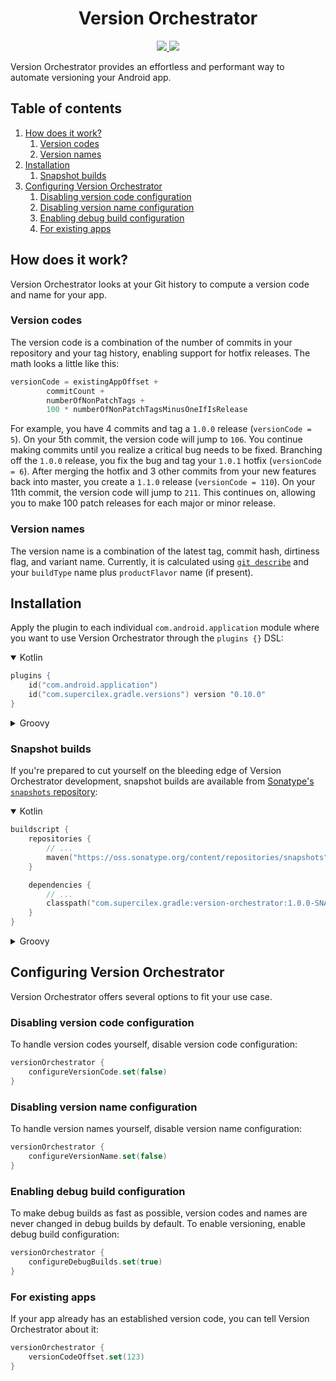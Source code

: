 <h1 align="center">
    Version Orchestrator
</h1>

<p align="center">
    <a href="https://github.com/SUPERCILEX/version-orchestrator/actions">
        <img src="https://github.com/SUPERCILEX/version-orchestrator/workflows/CI/CD/badge.svg" />
    </a>
    <!-- TODO -->
    <a href="https://plugins.gradle.org/plugin/com.supercilex.gradle.versions">
        <img src="https://img.shields.io/maven-metadata/v/https/plugins.gradle.org/m2/com/supercilex/gradle/versions/com.supercilex.gradle.versions.gradle.plugin/maven-metadata.xml.svg?label=Gradle%20Plugins%20Portal" />
    </a>
</p>

Version Orchestrator provides an effortless and performant way to automate versioning your Android
app.

## Table of contents

1. [How does it work?](#how-does-it-work)
   1. [Version codes](#version-codes)
   1. [Version names](#version-names)
1. [Installation](#installation)
   1. [Snapshot builds](#snapshot-builds)
1. [Configuring Version Orchestrator](#configuring-version-orchestrator)
   1. [Disabling version code configuration](#disabling-version-code-configuration)
   1. [Disabling version name configuration](#disabling-version-name-configuration)
   1. [Enabling debug build configuration](#enabling-debug-build-configuration)
   1. [For existing apps](#for-existing-apps)

## How does it work?

Version Orchestrator looks at your Git history to compute a version code and name for your app.

### Version codes

The version code is a combination of the number of commits in your repository and your tag history,
enabling support for hotfix releases. The math looks a little like this:

```kt
versionCode = existingAppOffset +
        commitCount +
        numberOfNonPatchTags +
        100 * numberOfNonPatchTagsMinusOneIfIsRelease
```

For example, you have 4 commits and tag a `1.0.0` release (`versionCode = 5`). On your
5th commit, the version code will jump to `106`. You continue making commits until you realize a
critical bug needs to be fixed. Branching off the `1.0.0` release, you fix the bug and tag your
`1.0.1` hotfix (`versionCode = 6`). After merging the hotfix and 3 other commits from your new
features back into master, you create a `1.1.0` release (`versionCode = 110`). On your 11th commit,
the version code will jump to `211`. This continues on, allowing you to make 100 patch releases for
each major or minor release.

### Version names

The version name is a combination of the latest tag, commit hash, dirtiness flag, and variant name.
Currently, it is calculated using [`git describe`](https://git-scm.com/docs/git-describe#_examples)
and your `buildType` name plus `productFlavor` name (if present).

## Installation

Apply the plugin to each individual `com.android.application` module where you want to use Version
Orchestrator through the `plugins {}` DSL:

<details open><summary>Kotlin</summary>

```kt
plugins {
    id("com.android.application")
    id("com.supercilex.gradle.versions") version "0.10.0"
}
```

</details>

<details><summary>Groovy</summary>

```groovy
plugins {
    id 'com.android.application'
    id 'com.supercilex.gradle.versions' version '0.10.0'
}
```

</details>

### Snapshot builds

If you're prepared to cut yourself on the bleeding edge of Version Orchestrator development,
snapshot builds are available from
[Sonatype's `snapshots` repository](https://oss.sonatype.org/content/repositories/snapshots/com/supercilex/gradle/version-orchestrator/):

<details open><summary>Kotlin</summary>

```kt
buildscript {
    repositories {
        // ...
        maven("https://oss.sonatype.org/content/repositories/snapshots")
    }

    dependencies {
        // ...
        classpath("com.supercilex.gradle:version-orchestrator:1.0.0-SNAPSHOT")
    }
}
```

</details>

<details><summary>Groovy</summary>

```groovy
buildscript {
    repositories {
        // ...
        maven { url 'https://oss.sonatype.org/content/repositories/snapshots' }
    }

    dependencies {
        // ...
        classpath 'com.supercilex.gradle:version-orchestrator:1.0.0-SNAPSHOT'
    }
}
```

</details>

## Configuring Version Orchestrator

Version Orchestrator offers several options to fit your use case.

### Disabling version code configuration

To handle version codes yourself, disable version code configuration:

```kt
versionOrchestrator {
    configureVersionCode.set(false)
}
```

### Disabling version name configuration

To handle version names yourself, disable version name configuration:

```kt
versionOrchestrator {
    configureVersionName.set(false)
}
```

### Enabling debug build configuration

To make debug builds as fast as possible, version codes and names are never changed in debug builds
by default. To enable versioning, enable debug build configuration:

```kt
versionOrchestrator {
    configureDebugBuilds.set(true)
}
```

### For existing apps

If your app already has an established version code, you can tell Version Orchestrator about it:

```kt
versionOrchestrator {
    versionCodeOffset.set(123)
}
```
